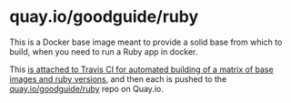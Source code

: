 # quay.io/goodguide/ruby

This is a Docker base image meant to provide a solid base from which to build, when you need to run a Ruby app in docker.

This [is attached to Travis CI for automated building of a matrix of base images and ruby versions](https://travis-ci.org/GoodGuide/dockerfile-base-ruby), and then each is pushed to the [quay.io/goodguide/ruby](https://quay.io/repository/goodguide/ruby?tab=tags) repo on Quay.io.
